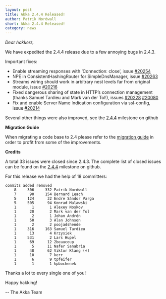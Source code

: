 ```yaml
---
layout: post
title: Akka 2.4.4 Released!
author: Patrik Nordwall
short: Akka 2.4.4 Released!
category: news
---
```

*Dear hakkers,*

We have expedited the 2.4.4 release due to a few annoying bugs in 2.4.3.

Important fixes:

* Enable streaming responses with ‘Connection: close’, issue [#20254](https://github.com/akka/akka/pull/20254)
* NPE in ConsistentHashingRouter for SimpleDnsManager, issue [#20263](https://github.com/akka/akka/issues/20263)
* Streams wiring should work in arbitrary nest levels far from original module, issue [#20216](https://github.com/akka/akka/issues/20216)
* Fixed dangerous sharing of state in HTTP’s connection management (thanks Samuel Tardieu and Mark van der Tol!), issues [#20228](https://github.com/akka/akka/issues/20228) [#20080](https://github.com/akka/akka/issues/20080)
* Fix and enable Server Name Indication configuration via ssl-config, issue [#20214](https://github.com/akka/akka/issues/20214)

Several other things were also improved, see the [2.4.4](https://github.com/akka/akka/issues?q=milestone%3A2.4.4) milestone on github

**Migration Guide**

When migrating a code base to 2.4 please refer to the [migration guide](http://doc.akka.io/docs/akka/2.4.4/project/migration-guide-2.3.x-2.4.x.html) 
in order to profit from some of the improvements.

**Credits**

A total 33 issues were closed since 2.4.3.
The complete list of closed issues can be found on the [2.4.4](https://github.com/akka/akka/issues?q=milestone%3A2.4.4) milestone on github.

For this release we had the help of 18 committers:

~~~
commits added removed
    8     306     332 Patrik Nordwall
    7      90     154 Bernard Leach
    5     124      32 Endre Sándor Varga
    5     505      94 Konrad Malawski
    1       1       1 Alexey Noskov
    1      20       2 Mark van der Tol
    1       2       1 Johan Andrén
    1      50       3 Alan Johnson
    1       2       2 poojadshende
    1     316     163 Samuel Tardieu
    1      13       4 Krzysiek
    1     531       2 Lars Hupel
    1      69      12 2beaucoup
    1       5      11 Nafer Sanabria
    1      48      62 Viktor Klang (√)
    1      10       7 kerr
    1       6       9 tpfeifer
    1       1       1 kpbochenek
~~~

Thanks a lot to every single one of you!

Happy hakking!

-- The Akka Team
